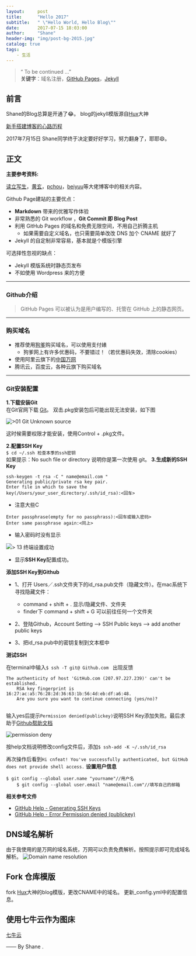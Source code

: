 ```yaml
---
layout:     post
title:      "Hello 2017"
subtitle:   " \"Hello World, Hello Blog\""
date:       2017-07-15 18:03:00
author:     "Shane"
header-img: "img/post-bg-2015.jpg"
catalog: true
tags:
    - 生活
---
```


> “ To be continued …” <br>
> **关键字**：域名注册，[GitHub Pages](https://pages.github.com/)，[Jekyll](http://jekyllrb.com/)

## 前言

Shane的Blog总算是开通了😂。
blog的jekyll模版源自[Hux](https://github.com/Huxpro/huxpro.github.io)大神

[新手搭建博客的心路历程](#build) 



2017年7月15日 Shane同学终于决定要好好学习，努力翻身了，耶耶😄。

<p id = "build"></p>

## 正文

**主要参考资料:**

[读立写生](http://www.cnfeat.com/blog/2014/05/10/how-to-build-a-blog/)，[黄玄](https://huangxuan.me/2015/01/29/hello-2015/)，[pchou](http://www.pchou.info/ssgithubPage/2014-07-04-build-github-blog-page-08.html)，[beiyuu](http://beiyuu.com/github-pages)等大佬博客中的相关内容。  

Github Page建站的主要优点：

* **Markdown** 带来的优雅写作体验
* 非常熟悉的 Git workflow ，**Git Commit 即 Blog Post**
* 利用 GitHub Pages 的域名和免费无限空间，不用自己折腾主机
	* 如果需要自定义域名，也只需要简单改改 DNS 加个 CNAME 就好了 
* Jekyll 的自定制非常容易，基本就是个模版引擎

可选择性忽视的缺点：

* Jekyll 模版系统时静态页发布
* 不如使用 Wordpress 来的方便

---
### Github介绍


> GitHub Pages 可以被认为是用户编写的、托管在 GitHub 上的静态网页。

---
### 购买域名
* 推荐使用[狗爹](https://www.GoDaddy.com/)购买域名，可以使用支付婊
	* 狗爹网上有许多优惠码，不要错过！（若优惠码失效，清除cookies） 
* 使用阿里云旗下的[中国万网](https://wanwang.aliyun.com/)
* 腾讯云，百度云，各种云旗下购买域名

---
### Git安装配置
**1.下载安装Git**  
在Git官网下载 [Git](http://git-scm.com/)。  双击.pkg安装包后可能出现无法安装，如下图

![>01 Git Unknown source](http://img.blog.csdn.net/20151219163427580?watermark/2/text/aHR0cDovL2Jsb2cuY3Nkbi5uZXQv/font/5a6L5L2T/fontsize/400/fill/I0JBQkFCMA==/dissolve/70/gravity/Center)

这时候需要权限才能安装，使用Control + .pkg文件。

**2.配置SSH Key**  
	`$ cd ~/.ssh 检查本季的ssh密钥`  
如果提示：No such file or directory 说明你是第一次使用 git。
**3.生成新的SSH Key**  

```
ssh-keygen -t rsa -C " name@email.com "
Generating public/private rsa key pair.
Enter file in which to save the key(/Users/your_user_directory/.ssh/id_rsa):<回车>
```
* 注意大些C

```
Enter passphrase(empty for no passphrass):<回车或输入密码>
Enter same passphrase again:<同上>
```
* 输入密码时没有显示

![> 13 终端设置成功](http://openmindclub.qiniudn.com/omt/BuildBlog013.jpg)
* 显示**SSH Key**配置成功。

**添加SSH Key到Github**

- 1、打开 Users／.ssh文件夹下的id_rsa.pub文件（隐藏文件）。在mac系统下寻找隐藏文件：
	- command + shift + .  显示/隐藏文件、文件夹
	- finder下 command + shift + G 可以前往任何一个文件夹
- 2、登陆Github，Account Setting --> SSH Public keys --> add another public keys

- 3、把id_rsa.pub中的密钥复制到文本框中

**测试SSH**

在terminal中输入`$ ssh -T git@
Github.com `
出现反馈  

```
The authenticity of host 'GitHub.com (207.97.227.239)' can't be established.
    RSA key fingerprint is 16:27:ac:a5:76:28:2d:36:63:1b:56:4d:eb:df:a6:48.
    Are you sure you want to continue connecting (yes/no)?
    
```
输入yes后提示`Permission denied(publickey)`说明SSH Key添加失败。最后求助于[Github帮助文档](https://help.github.com/articles/generating-a-new-ssh-key-and-adding-it-to-the-ssh-agent/)

![permission deny](http://ot6qg4j9m.bkt.clouddn.com/image/jpg/2017-7-15.jpg%E5%B1%8F%E5%B9%95%E5%BF%AB%E7%85%A7%202017-07-16%20%E4%B8%8B%E5%8D%889.45.04.png)

按help文档说明修改config文件后，添加`$ ssh-add -K ~/.ssh/id_rsa`

再次操作后看到`Hi cnfeat! You've successfully authenticated, but GitHub does not provide shell access.`
**设置用户信息**

```
$ git config --global user.name "yourname"//用户名
    $ git config --global user.email "name@email.com"//填写自己的邮箱
```
**相关参考文件**

* [GitHub Help - Generating SSH Keys](http://help.GitHub.com/articles/generating-ssh-keys)
* [GitHub Help - Error Permission denied (publickey)](http://help.GitHub.com/articles/error-permission-denied-publickey)

## DNS域名解析
由于我使用的是万网的域名系统，万网可以负责免费解析。按照提示即可完成域名解析。
![Domain name resolution](http://ot6qg4j9m.bkt.clouddn.com/2017-7-15%E5%B1%8F%E5%B9%95%E5%BF%AB%E7%85%A7%202017-07-16%20%E4%B8%8B%E5%8D%8810.05.14.png?imageslim)

## Fork 仓库模版
fork [Hux](https://github.com/Huxpro/huxpro.github.io)大神的blog模版，更改CNAME中的域名。
更新_config.yml中的配置信息。

## 使用七牛云作为图床
[七牛云](https://portal.qiniu.com/bucket/ashane/resource)

—— By Shane .


